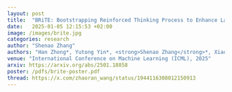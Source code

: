 ```yaml
---
layout: post
title:  "BRiTE: Bootstrapping Reinforced Thinking Process to Enhance Language Model Reasoning"
date:   2025-01-05 12:15:53 +02:00
image: /images/brite.jpg
categories: research
author: "Shenao Zhang"
authors: "Han Zhong*, Yutong Yin*, <strong>Shenao Zhang</strong>*, Xiaojun Xu*, Yuanxin Liu*, Yifei Zuo*, Zhihan Liu*, Boyi Liu, Sirui Zheng, Hongyi Guo, Liwei Wang, Mingyi Hong, Zhaoran Wang"
venue: "International Conference on Machine Learning (ICML), 2025"
arxiv: https://arxiv.org/abs/2501.18858
poster: /pdfs/brite-poster.pdf
thread: https://x.com/zhaoran_wang/status/1944116308012150913
---
```

